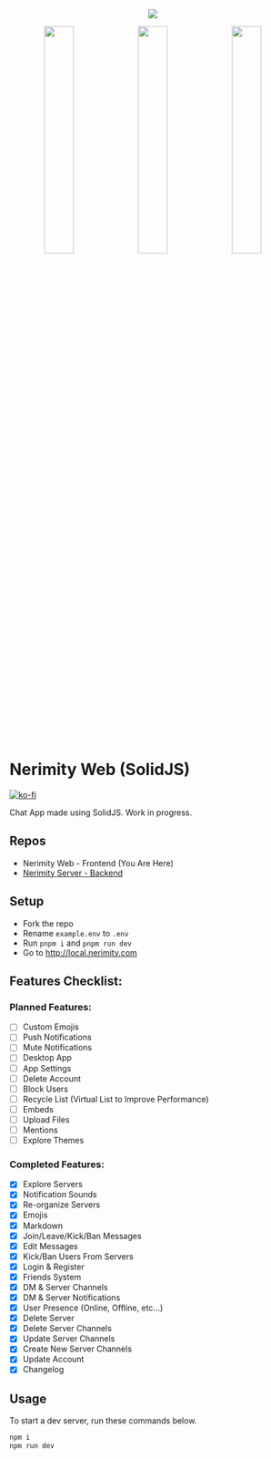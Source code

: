 <p align="center">
<img src="https://raw.githubusercontent.com/Nerimity/nerimity-web/main/readme-assets/banner.png" />
</p> 
<p align="center">
  <img src="https://raw.githubusercontent.com/Nerimity/nerimity-web/main/readme-assets/screenshot1.png" width="32%"/> 
  <img src="https://raw.githubusercontent.com/Nerimity/nerimity-web/main/readme-assets/screenshot2.png" width="32%"/>
  <img src="https://raw.githubusercontent.com/Nerimity/nerimity-web/main/readme-assets/screenshot3.png" width="32%"/>
</p> 

# Nerimity Web (SolidJS)
[![ko-fi](https://ko-fi.com/img/githubbutton_sm.svg)](https://ko-fi.com/Y8Y1FN57Z)

Chat App made using SolidJS. Work in progress.


## Repos
- Nerimity Web - Frontend (You Are Here)
- [Nerimity Server - Backend](https://github.com/Supertigerr/chat-server)

## Setup

* Fork the repo
* Rename `example.env` to `.env`
* Run `pnpm i` and `pnpm run dev`
* Go to http://local.nerimity.com

## Features Checklist:

### Planned Features:
- [ ] Custom Emojis
- [ ] Push Notifications
- [ ] Mute Notifications
- [ ] Desktop App
- [ ] App Settings
- [ ] Delete Account
- [ ] Block Users
- [ ] Recycle List (Virtual List to Improve Performance)
- [ ] Embeds
- [ ] Upload Files
- [ ] Mentions
- [ ] Explore Themes

### Completed Features:
- [x] Explore Servers
- [x] Notification Sounds
- [x] Re-organize Servers
- [x] Emojis
- [x] Markdown
- [x] Join/Leave/Kick/Ban Messages
- [x] Edit Messages
- [x] Kick/Ban Users From Servers
- [x] Login & Register
- [x] Friends System
- [x] DM & Server Channels
- [x] DM & Server Notifications
- [x] User Presence (Online, Offline, etc...)
- [x] Delete Server
- [x] Delete Server Channels
- [x] Update Server Channels
- [x] Create New Server Channels
- [x] Update Account
- [x] Changelog

## Usage
To start a dev server, run these commands below.
```js
npm i
npm run dev

```
